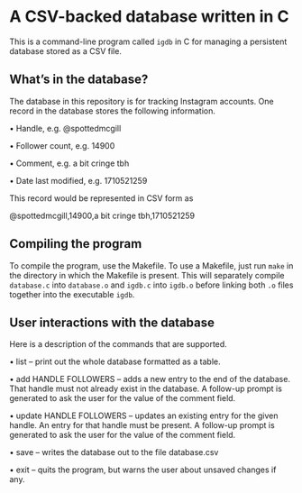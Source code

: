 # A CSV-backed database written in C

This is a command-line program called `igdb` in C for managing a persistent database stored as a CSV file.

## What’s in the database?

The database in this repository is for tracking Instagram accounts. One record in the database stores the following information.

• Handle, e.g. @spottedmcgill

• Follower count, e.g. 14900

• Comment, e.g. a bit cringe tbh

• Date last modified, e.g. 1710521259

This record would be represented in CSV form as

@spottedmcgill,14900,a bit cringe tbh,1710521259

## Compiling the program

To compile the program, use the Makefile. To use a Makefile, just run `make` in the directory in
which the Makefile is present. This will separately compile `database.c` into `database.o` and
`igdb.c` into `igdb.o` before linking both `.o` files together into the executable `igdb`.

## User interactions with the database

Here is a description of the commands that are supported.

• list – print out the whole database formatted as a table.

• add HANDLE FOLLOWERS – adds a new entry to the end of the database. That handle must not already exist in the database. A follow-up prompt is generated to ask the user for the value of the comment field.

• update HANDLE FOLLOWERS – updates an existing entry for the given handle. An entry for that handle must be present. A follow-up prompt is generated to ask the user for the value of the comment field.

• save – writes the database out to the file database.csv

• exit – quits the program, but warns the user about unsaved changes if any.
